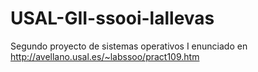 # USAL-GII-ssooi-lallevas
Segundo proyecto de sistemas operativos I enunciado en http://avellano.usal.es/~labssoo/pract109.htm
